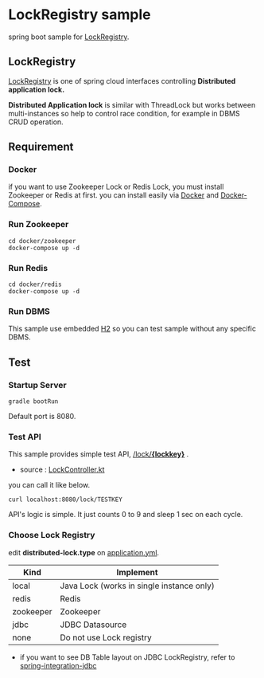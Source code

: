 LockRegistry sample
=========================
spring boot sample for [LockRegistry](https://github.com/spring-cloud/spring-cloud-cluster/blob/master/spring-cloud-cluster-core/src/main/java/org/springframework/cloud/cluster/lock/LockRegistry.java).

## LockRegistry
[LockRegistry](https://github.com/spring-cloud/spring-cloud-cluster/blob/master/spring-cloud-cluster-core/src/main/java/org/springframework/cloud/cluster/lock/LockRegistry.java) is one of spring cloud interfaces controlling **Distributed application lock.**

**Distributed Application lock** is similar with ThreadLock but works between multi-instances so help to control race condition, for example in DBMS CRUD operation.

## Requirement

### Docker
if you want to use Zookeeper Lock or Redis Lock, you must install Zookeeper or Redis at first.
you can install easily via [Docker](https://docs.docker.com/get-docker/) and [Docker-Compose](https://docs.docker.com/compose/install/).

### Run Zookeeper
```
cd docker/zookeeper
docker-compose up -d
```

### Run Redis
```
cd docker/redis
docker-compose up -d
```

### Run DBMS
This sample use embedded [H2](https://www.h2database.com/html/main.html) so you can test sample without any specific DBMS. 
 
## Test

### Startup Server
```
gradle bootRun
```
Default port is 8080.

### Test API

This sample provides simple test API, <u>/lock/**{lockkey}**</u> .

- source : [LockController.kt](https://github.com/nayasis/sample-spring-lockregistry/blob/master/src/main/kotlin/com/github/nayasis/sample/distributedlock/controller/LockController.kt)

you can call it like below.  
```
curl localhost:8080/lock/TESTKEY
```

API's logic is simple.
It just counts 0 to 9 and sleep 1 sec on each cycle. 

### Choose Lock Registry

edit **distributed-lock.type** on [application.yml](https://github.com/nayasis/sample-spring-lockregistry/blob/master/src/main/resources/application.yml).

| Kind      | Implement                                 |
| --------  | ----------------                          |
| local     | Java Lock (works in single instance only) |
| redis     | Redis                                     |
| zookeeper | Zookeeper                                 |
| jdbc      | JDBC Datasource                           |
| none      | Do not use Lock registry                  |

- if you want to see DB Table layout on JDBC LockRegistry,
refer to [spring-integration-jdbc](https://github.com/spring-projects/spring-integration/tree/v5.3.0.RELEASE/spring-integration-jdbc/src/main/resources/org/springframework/integration/jdbc)


